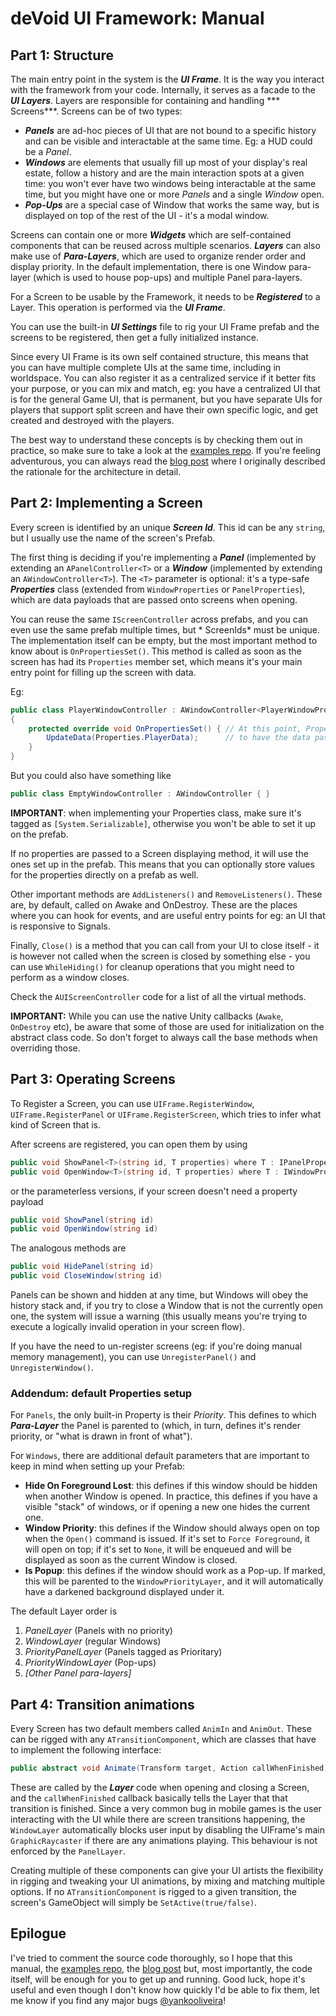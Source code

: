 # deVoid UI Framework: Manual

## Part 1: Structure

The main entry point in the system is the ***UI Frame***. It is the way you interact with the framework from your code.
Internally, it serves as a facade to the ***UI Layers***. Layers are responsible for containing and handling ***
Screens***. Screens can be of two types:

* ***Panels*** are ad-hoc pieces of UI that are not bound to a specific history and can be visible and interactable at
  the same time. Eg: a HUD could be a *Panel*.
* ***Windows*** are elements that usually fill up most of your display's real estate, follow a history and are the main
  interaction spots at a given time: you won't ever have two windows being interactable at the same time, but you might
  have one or more *Panels* and a single *Window* open.
* ***Pop-Ups*** are a special case of Window that works the same way, but is displayed on top of the rest of the UI -
  it's a modal window.

Screens can contain one or more ***Widgets*** which are self-contained components that can be reused across multiple
scenarios. ***Layers*** can also make use of ***Para-Layers***, which are used to organize render order and display
priority. In the default implementation, there is one Window para-layer (which is used to house pop-ups) and multiple
Panel para-layers.

For a Screen to be usable by the Framework, it needs to be ***Registered*** to a Layer. This operation is performed via
the ***UI Frame***.

You can use the built-in ***UI Settings*** file to rig your UI Frame prefab and the screens to be registered, then get a
fully initialized instance.

Since every UI Frame is its own self contained structure, this means that you can have multiple complete UIs at the same
time, including in worldspace. You can also register it as a centralized service if it better fits your purpose, or you
can mix and match, eg: you have a centralized UI that is for the general Game UI, that is permanent, but you have
separate UIs for players that support split screen and have their own specific logic, and get created and destroyed with
the players.

The best way to understand these concepts is by checking them out in practice, so make sure to take a look at
the [examples repo](https://github.com/yankooliveira/uiframework_examples). If you're feeling adventurous, you can
always read the [blog post](http://yankooliveira.com/index.php/2017/12/27/uisystem/) where I originally described the
rationale for the architecture in detail.

## Part 2: Implementing a Screen

Every screen is identified by an unique ***Screen Id***. This id can be any `string`, but I usually use the name of the
screen's Prefab.

The first thing is deciding if you're implementing a ***Panel*** (implemented by extending an `APanelController<T>` or
a ***Window*** (implemented by extending an `AWindowController<T>`). The `<T>` parameter is optional: it's a
type-safe ***Properties*** class (extended from `WindowProperties` or `PanelProperties`), which are data payloads that
are passed onto screens when opening.

You can reuse the same `IScreenController` across prefabs, and you can even use the same prefab multiple times, but *
ScreenIds* must be unique. The implementation itself can be empty, but the most important method to know about
is `OnPropertiesSet()`. This method is called as soon as the screen has had its `Properties` member set, which means
it's your main entry point for filling up the screen with data.

Eg:

```c#
public class PlayerWindowController : AWindowController<PlayerWindowProperties>  
{
	protected override void OnPropertiesSet() { // At this point, Properties is guaranteed  
	    UpdateData(Properties.PlayerData); 		// to have the data passed by OpenWindow()
	}
}
```

But you could also have something like

```c#
public class EmptyWindowController : AWindowController { }
```

**IMPORTANT**: when implementing your Properties class, make sure it's tagged as `[System.Serializable]`, otherwise you
won't be able to set it up on the prefab.

If no properties are passed to a Screen displaying method, it will use the ones set up in the prefab. This means that
you can optionally store values for the properties directly on a prefab as well.

Other important methods are `AddListeners()` and `RemoveListeners()`. These are, by default, called on Awake and
OnDestroy. These are the places where you can hook for events, and are useful entry points for eg: an UI that is
responsive to Signals.

Finally, `Close()` is a method that you can call from your UI to close itself - it is however not called when the screen
is closed by something else - you can use `WhileHiding()` for cleanup operations that you might need to perform as a
window closes.

Check the `AUIScreenController` code for a list of all the virtual methods.

**IMPORTANT:** While you can use the native Unity callbacks (`Awake`, `OnDestroy` etc), be aware that some of those are
used for initialization on the abstract class code. So don't forget to always call the base methods when overriding
those.

## Part 3: Operating Screens

To Register a Screen, you can use `UIFrame.RegisterWindow`, `UIFrame.RegisterPanel` or  `UIFrame.RegisterScreen`, which
tries to infer what kind of Screen that is.

After screens are registered, you can open them by using

```c#
public void ShowPanel<T>(string id, T properties) where T : IPanelProperties
public void OpenWindow<T>(string id, T properties) where T : IWindowProperties
```

or the parameterless versions, if your screen doesn't need a property payload

```c#
public void ShowPanel(string id)
public void OpenWindow(string id)
```

The analogous methods are

```c#
public void HidePanel(string id)
public void CloseWindow(string id)
```

Panels can be shown and hidden at any time, but Windows will obey the history stack and, if you try to close a Window
that is not the currently open one, the system will issue a warning (this usually means you're trying to execute a
logically invalid operation in your screen flow).

If you have the need to un-register screens (eg: if you're doing manual memory management), you can
use `UnregisterPanel()` and `UnregisterWindow()`.

### Addendum: default Properties setup

For `Panels`, the only built-in Property is their *Priority*. This defines to which ***Para-Layer*** the Panel is
parented to (which, in turn, defines it's render priority, or "what is drawn in front of what").

For `Windows`, there are additional default parameters that are important to keep in mind when setting up your Prefab:

* **Hide On Foreground Lost**: this defines if this window should be hidden when another Window is opened. In practice,
  this defines if you have a visible "stack" of windows, or if opening a new one hides the current one.
* **Window Priority**: this defines if the Window should always open on top when the `Open()` command is issued. If it's
  set to `Force Foreground`, it will open on top; if it's set to `None`, it will be enqueued and will be displayed as
  soon as the current Window is closed.
* **Is Popup**: this defines if the window should work as a Pop-up. If marked, this will be parented to
  the `WindowPriorityLayer`, and it will automatically have a darkened background displayed under it.

The default Layer order is

1. *PanelLayer* (Panels with no priority)
2. *WindowLayer* (regular Windows)
3. *PriorityPanelLayer* (Panels tagged as Prioritary)
4. *PriorityWindowLayer* (Pop-ups)
5. *[Other Panel para-layers]*

## Part 4: Transition animations

Every Screen has two default members called ``AnimIn`` and ``AnimOut``. These can be rigged with
any `ATransitionComponent`, which are classes that have to implement the following interface:

```c#
public abstract void Animate(Transform target, Action callWhenFinished);
```

These are called by the ***Layer*** code when opening and closing a Screen, and the `callWhenFinished` callback
basically tells the Layer that that transition is finished. Since a very common bug in mobile games is the user
interacting with the UI while there are screen transitions happening, the `WindowLayer` automatically blocks user input
by disabling the UIFrame's main `GraphicRaycaster` if there are any animations playing. This behaviour is not enforced
by the `PanelLayer`.

Creating multiple of these components can give your UI artists the flexibility in rigging and tweaking your UI
animations, by mixing and matching multiple options. If no `ATransitionComponent` is rigged to a given transition, the
screen's GameObject will simply be `SetActive(true/false)`.

## Epilogue

I've tried to comment the source code thoroughly, so I hope that this manual,
the [examples repo](https://github.com/yankooliveira/uiframework_examples),
the [blog post](http://yankooliveira.com/index.php/2017/12/27/uisystem/) but, most importantly, the code itself, will be
enough for you to get up and running. Good luck, hope it's useful and even though I don't know how quickly I'd be able
to fix them, let me know if you find any major bugs [@yankooliveira](http://twitter.com/yankooliveira)!